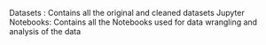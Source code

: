 Datasets : Contains all the original and cleaned datasets
Jupyter Notebooks: Contains all the Notebooks used for data wrangling and analysis of the data
